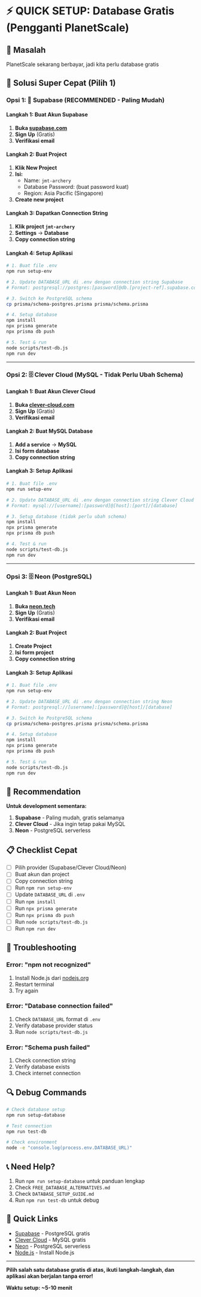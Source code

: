 # ⚡ QUICK SETUP: Database Gratis (Pengganti PlanetScale)

## 🚨 Masalah
PlanetScale sekarang berbayar, jadi kita perlu database gratis

## 🎯 Solusi Super Cepat (Pilih 1)

### Opsi 1: 🐘 Supabase (RECOMMENDED - Paling Mudah)

#### Langkah 1: Buat Akun Supabase
1. **Buka [supabase.com](https://supabase.com)**
2. **Sign Up** (Gratis)
3. **Verifikasi email**

#### Langkah 2: Buat Project
1. **Klik New Project**
2. **Isi:**
   - Name: `jmt-archery`
   - Database Password: (buat password kuat)
   - Region: Asia Pacific (Singapore)
3. **Create new project**

#### Langkah 3: Dapatkan Connection String
1. **Klik project `jmt-archery`**
2. **Settings** → **Database**
3. **Copy connection string**

#### Langkah 4: Setup Aplikasi
```bash
# 1. Buat file .env
npm run setup-env

# 2. Update DATABASE_URL di .env dengan connection string Supabase
# Format: postgresql://postgres:[password]@db.[project-ref].supabase.co:5432/postgres

# 3. Switch ke PostgreSQL schema
cp prisma/schema-postgres.prisma prisma/schema.prisma

# 4. Setup database
npm install
npx prisma generate
npx prisma db push

# 5. Test & run
node scripts/test-db.js
npm run dev
```

---

### Opsi 2: 🗄️ Clever Cloud (MySQL - Tidak Perlu Ubah Schema)

#### Langkah 1: Buat Akun Clever Cloud
1. **Buka [clever-cloud.com](https://clever-cloud.com)**
2. **Sign Up** (Gratis)
3. **Verifikasi email**

#### Langkah 2: Buat MySQL Database
1. **Add a service** → **MySQL**
2. **Isi form database**
3. **Copy connection string**

#### Langkah 3: Setup Aplikasi
```bash
# 1. Buat file .env
npm run setup-env

# 2. Update DATABASE_URL di .env dengan connection string Clever Cloud
# Format: mysql://[username]:[password]@[host]:[port]/[database]

# 3. Setup database (tidak perlu ubah schema)
npm install
npx prisma generate
npx prisma db push

# 4. Test & run
node scripts/test-db.js
npm run dev
```

---

### Opsi 3: 🗄️ Neon (PostgreSQL)

#### Langkah 1: Buat Akun Neon
1. **Buka [neon.tech](https://neon.tech)**
2. **Sign Up** (Gratis)
3. **Verifikasi email**

#### Langkah 2: Buat Project
1. **Create Project**
2. **Isi form project**
3. **Copy connection string**

#### Langkah 3: Setup Aplikasi
```bash
# 1. Buat file .env
npm run setup-env

# 2. Update DATABASE_URL di .env dengan connection string Neon
# Format: postgresql://[username]:[password]@[host]/[database]

# 3. Switch ke PostgreSQL schema
cp prisma/schema-postgres.prisma prisma/schema.prisma

# 4. Setup database
npm install
npx prisma generate
npx prisma db push

# 5. Test & run
node scripts/test-db.js
npm run dev
```

## 🎯 Recommendation

**Untuk development sementara:**

1. **Supabase** - Paling mudah, gratis selamanya
2. **Clever Cloud** - Jika ingin tetap pakai MySQL
3. **Neon** - PostgreSQL serverless

## 📋 Checklist Cepat

- [ ] Pilih provider (Supabase/Clever Cloud/Neon)
- [ ] Buat akun dan project
- [ ] Copy connection string
- [ ] Run `npm run setup-env`
- [ ] Update `DATABASE_URL` di `.env`
- [ ] Run `npm install`
- [ ] Run `npx prisma generate`
- [ ] Run `npx prisma db push`
- [ ] Run `node scripts/test-db.js`
- [ ] Run `npm run dev`

## 🚨 Troubleshooting

### Error: "npm not recognized"
1. Install Node.js dari [nodejs.org](https://nodejs.org/)
2. Restart terminal
3. Try again

### Error: "Database connection failed"
1. Check `DATABASE_URL` format di `.env`
2. Verify database provider status
3. Run `node scripts/test-db.js`

### Error: "Schema push failed"
1. Check connection string
2. Verify database exists
3. Check internet connection

## 🔍 Debug Commands

```bash
# Check database setup
npm run setup-database

# Test connection
npm run test-db

# Check environment
node -e "console.log(process.env.DATABASE_URL)"
```

## 📞 Need Help?

1. Run `npm run setup-database` untuk panduan lengkap
2. Check `FREE_DATABASE_ALTERNATIVES.md`
3. Check `DATABASE_SETUP_GUIDE.md`
4. Run `npm run test-db` untuk debug

## 🔗 Quick Links

- [Supabase](https://supabase.com) - PostgreSQL gratis
- [Clever Cloud](https://clever-cloud.com) - MySQL gratis
- [Neon](https://neon.tech) - PostgreSQL serverless
- [Node.js](https://nodejs.org/) - Install Node.js

---

**Pilih salah satu database gratis di atas, ikuti langkah-langkah, dan aplikasi akan berjalan tanpa error!**

**Waktu setup: ~5-10 menit** 